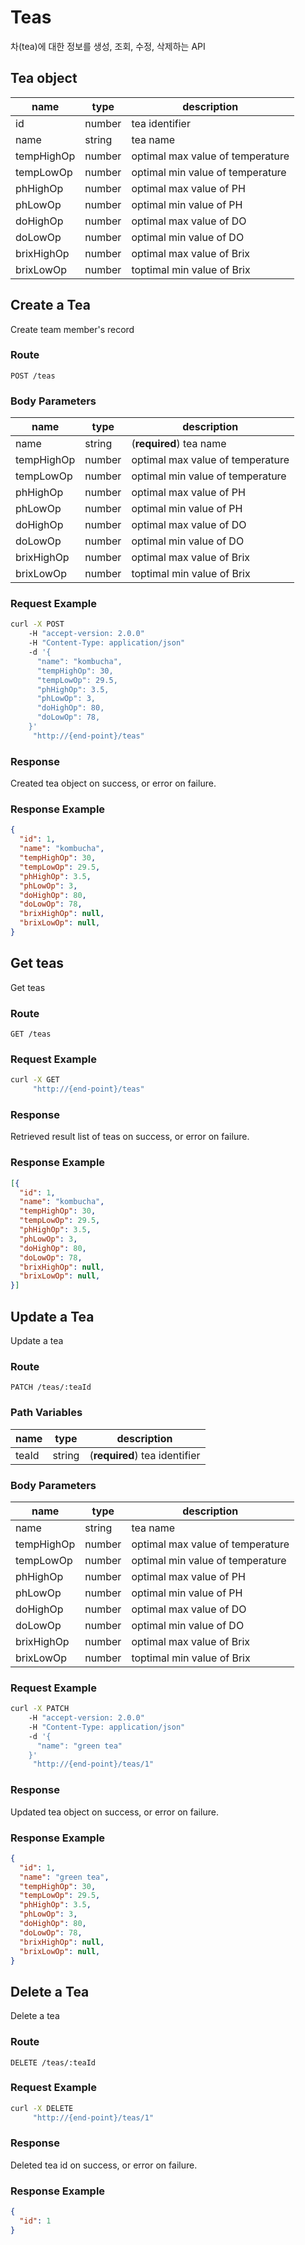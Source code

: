 # Teas
차(tea)에 대한 정보를 생성, 조회, 수정, 삭제하는 API

## Tea object
| name | type | description |
| --- | --- | --- |
| id | number | tea identifier |
| name | string | tea name |
| tempHighOp | number | optimal max value of temperature |
| tempLowOp | number | optimal min value of temperature |
| phHighOp | number | optimal max value of PH |
| phLowOp | number | optimal min value of PH |
| doHighOp | number | optimal max value of DO |
| doLowOp | number | optimal min value of DO |
| brixHighOp | number | optimal max value of Brix |
| brixLowOp | number | toptimal min value of Brix |

## Create a Tea
Create team member's record

### Route
`POST /teas`

### Body Parameters
| name | type | description |
| --- | --- | --- |
| name | string | (**required**) tea name |
| tempHighOp | number | optimal max value of temperature |
| tempLowOp | number | optimal min value of temperature |
| phHighOp | number | optimal max value of PH |
| phLowOp | number | optimal min value of PH |
| doHighOp | number | optimal max value of DO |
| doLowOp | number | optimal min value of DO |
| brixHighOp | number | optimal max value of Brix |
| brixLowOp | number | toptimal min value of Brix |

### Request Example
```sh
curl -X POST
    -H "accept-version: 2.0.0"
    -H "Content-Type: application/json"
    -d '{
      "name": "kombucha",
      "tempHighOp": 30,
      "tempLowOp": 29.5,
      "phHighOp": 3.5,
      "phLowOp": 3,
      "doHighOp": 80,
      "doLowOp": 78,
    }'
     "http://{end-point}/teas"
```

### Response
Created tea object on success, or error on failure.

### Response Example
``` json
{
  "id": 1,
  "name": "kombucha",
  "tempHighOp": 30,
  "tempLowOp": 29.5,
  "phHighOp": 3.5,
  "phLowOp": 3,
  "doHighOp": 80,
  "doLowOp": 78,
  "brixHighOp": null,
  "brixLowOp": null,
}
```

## Get teas
Get teas

### Route
`GET /teas`

### Request Example
```sh
curl -X GET
     "http://{end-point}/teas"
```

### Response
Retrieved result list of teas on success, or error on failure.

### Response Example
``` json
[{
  "id": 1,
  "name": "kombucha",
  "tempHighOp": 30,
  "tempLowOp": 29.5,
  "phHighOp": 3.5,
  "phLowOp": 3,
  "doHighOp": 80,
  "doLowOp": 78,
  "brixHighOp": null,
  "brixLowOp": null,
}]
```

## Update a Tea
Update a tea

### Route
`PATCH /teas/:teaId`

### Path Variables
| name | type | description |
| --- | --- | --- |
| teaId | string | (**required**) tea identifier |

### Body Parameters
| name | type | description |
| --- | --- | --- |
| name | string | tea name |
| tempHighOp | number | optimal max value of temperature |
| tempLowOp | number | optimal min value of temperature |
| phHighOp | number | optimal max value of PH |
| phLowOp | number | optimal min value of PH |
| doHighOp | number | optimal max value of DO |
| doLowOp | number | optimal min value of DO |
| brixHighOp | number | optimal max value of Brix |
| brixLowOp | number | toptimal min value of Brix |

### Request Example
```sh
curl -X PATCH
    -H "accept-version: 2.0.0"
    -H "Content-Type: application/json"
    -d '{
      "name": "green tea"
    }'
     "http://{end-point}/teas/1"
```

### Response
Updated tea object on success, or error on failure.

### Response Example
``` json
{
  "id": 1,
  "name": "green tea",
  "tempHighOp": 30,
  "tempLowOp": 29.5,
  "phHighOp": 3.5,
  "phLowOp": 3,
  "doHighOp": 80,
  "doLowOp": 78,
  "brixHighOp": null,
  "brixLowOp": null,
}
```

## Delete a Tea
Delete a tea

### Route
`DELETE /teas/:teaId`

### Request Example
```sh
curl -X DELETE
     "http://{end-point}/teas/1"
```

### Response
Deleted tea id on success, or error on failure.

### Response Example
``` json
{
  "id": 1
}
```